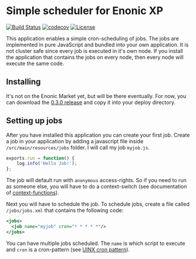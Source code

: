 # Simple scheduler for Enonic XP

[![Build Status](https://travis-ci.org/enonic/app-cronjob.svg?branch=master)](https://travis-ci.org/enonic/app-cronjob)
[![codecov](https://codecov.io/gh/enonic/app-cronjob/branch/master/graph/badge.svg)](https://codecov.io/gh/enonic/app-cronjob)
[![License](https://img.shields.io/github/license/enonic/app-cronjob.svg)](http://www.apache.org/licenses/LICENSE-2.0.html)

This application enables a simple cron-scheduling of jobs. The jobs are implemented in pure JavaScript and bundled into your
own application. It is not cluster safe since every job is executed in it's own node. If you install the application that contains
the jobs on every node, then every node will execute the same code.

## Installing

It's not on the Enonic Market yet, but will be there eventually. For now, you can download the 
[0.3.0 release](http://repo.enonic.com/public/com/enonic/app/app-cronjob/0.3.0/app-cronjob-0.3.0.jar) and copy it into your 
deploy directory.

## Setting up jobs

After you have installed this application you can create your first job. Create a job in your application by adding a javascript
file inside ``/src/main/resources/jobs`` folder. I will call my job ``myjob.js``.

```js
exports.run = function() {
    log.info('Hello Job!');
};
```

The job will default run with ``anonymous`` access-rights. So if you need to run as someone else, you will have to do a context-switch 
(see documentation of [context-functions](http://repo.enonic.com/public/com/enonic/xp/docs/6.8.0/docs-6.8.0-libdoc.zip!/module-lib_xp_context.html)).

Next you will have to schedule the job. To schedule jobs, create a file called ``/jobs/jobs.xml`` that contains the following code:

```xml
<jobs>
  <job name="myjob" cron="* * * * *"/>
</jobs>
```

You can have multiple jobs scheduled. The ``name`` is which script to execute and ``cron`` is a cron-pattern 
(see [UINX cron pattern](https://en.wikipedia.org/wiki/Cron)).

